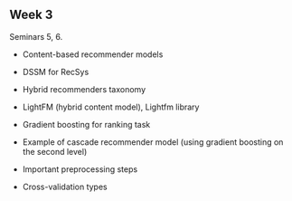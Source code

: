 Week 3
-------------

Seminars 5, 6. 

- Content-based recommender models
- DSSM for RecSys
- Hybrid recommenders taxonomy
- LightFM (hybrid content model), Lightfm library

- Gradient boosting for ranking task
- Example of cascade recommender model (using gradient boosting on the second level)
- Important preprocessing steps
- Cross-validation types
